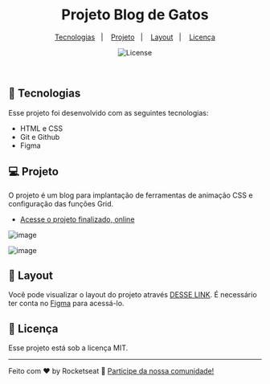 <h1 align="center"> Projeto Blog de Gatos </h1>

<p align="center">
  <a href="#-tecnologias">Tecnologias</a>&nbsp;&nbsp;&nbsp;|&nbsp;&nbsp;&nbsp;
  <a href="#-projeto">Projeto</a>&nbsp;&nbsp;&nbsp;|&nbsp;&nbsp;&nbsp;
  <a href="#-layout">Layout</a>&nbsp;&nbsp;&nbsp;|&nbsp;&nbsp;&nbsp;
  <a href="#memo-licença">Licença</a>
</p>

<p align="center">
  <img alt="License" src="https://img.shields.io/static/v1?label=license&message=MIT&color=49AA26&labelColor=000000">
</p>

<br>

<p align="center">
 </p>

## 🚀 Tecnologias

Esse projeto foi desenvolvido com as seguintes tecnologias:

- HTML e CSS
- Git e Github
- Figma

## 💻 Projeto

O projeto é um blog para implantação de ferramentas de animação CSS e configuração das funções Grid.

- [Acesse o projeto finalizado, online](https://blogdegatos.vercel.app/)

 ![image](https://github.com/RodolffoMacedo/blogdegatos/assets/146378931/51264dad-0db1-4308-8b2b-1a3bcff4479e)

 ![image](https://github.com/RodolffoMacedo/blogdegatos/assets/146378931/4e650d18-84c0-4fb7-bf5b-fc78d473642c)


## 🔖 Layout

Você pode visualizar o layout do projeto através [DESSE LINK](https://www.figma.com/file/flZdSVVxYbqp1JwcNkpC8J/Blog-de-Gatos-%E2%80%A2-Desafio-Explorer-(Community)?node-id=358%3A622&mode=dev). É necessário ter conta no [Figma](https://figma.com) para acessá-lo.

## :memo: Licença

Esse projeto está sob a licença MIT.

---

Feito com ♥ by Rocketseat :wave: [Participe da nossa comunidade!](https://discord.gg/rocketseat)

